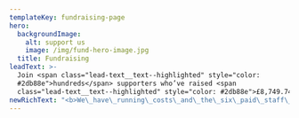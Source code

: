 ```yaml
---
templateKey: fundraising-page
hero:
  backgroundImage:
    alt: support us
    image: /img/fund-hero-image.jpg
  title: Fundraising
leadText: >-
  Join <span class="lead-text__text--highlighted" style="color:
  #2db88e">hundreds</span> supporters who’ve raised <span
  class="lead-text__text--highlighted" style="color: #2db88e">£8,749.74</span>
newRichText: "<b>We\_have\_running\_costs\_and\_the\_six\_paid\_staff\_(three\_of\_which\_are\_part-time)\_are\_all\_on\_the\_same\_hourly\_living\_wage. We\_do,\_however,\_need\_funding\_to\_pay\_volunteer\_expenses,\_buy\_guests\_bus\_passes\_so\_they\_can\_attend\_appointments,\_support\_people\_who\_are\_living\_in\_fuel\_poverty\_(pay\_gas/electricity\_bills),\_and\_keep\_the\_food\_bank\_well\_stocked.</b>"
---
```


